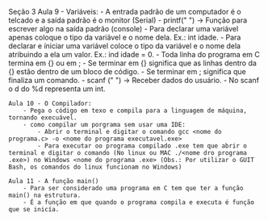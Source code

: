 Seção 3
    Aula 9 - Variáveis:
        - A entrada padrão de um computador é o telcado e a saída padrão é o monitor (Serial)
        - printf(" ") -> Função para escrever algo na saída padrão (console)
        - Para declarar uma variável apenas coloque o tipo da variãvel e o nome dela. Ex.: int idade.
        - Para declarar e íniciar uma variável coloce o tipo da variável e o nome dela atribuindo a ela um valor. Ex.: ind idade = 0.
        - Toda linha do programa em C termina em {} ou em ;
        - Se terminar em {} significa que as linhas dentro da {} estão dentro de um bloco de código.
        - Se terminar em ; significa que finaliza um comando.
        - scanf (" ") -> Receber dados do usuário.
        - No scanf o d do %d representa um int.
        
    Aula 10 - O Compilador:
        - Pega o código em texo e compila para a linguagem de máquina, tornando execuável.
        - como compilar um porgrama sem usar uma IDE:
            - Abrir o terminal e digitar o comando gcc <nome do programa.c> -o <nome do programa executavel.exe>
            - Para executar oo programa compilado .exe tem que abrir o terminal e digitar o comando (No linux ou MAC ./<nome dro programa .exe>) no Windows <nome do programa .exe> (Obs.: Por utilizar o GUIT Bash, os comandos do linux funcionam no Windows)

    Aula 11 - A função main()
        - Para ser considerado uma programa em C tem que ter a função main() na estrutura.
        - É a função em que quando o programa compila e executa é função que se inicía.